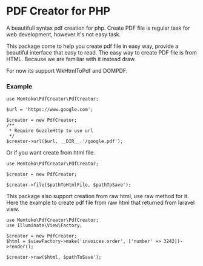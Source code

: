 PDF Creator for PHP
==================

A beautifull syntax pdf creation for php. Create PDF file is regular task for
web development, however it's not easy task.

This package come to help you create pdf file in easy way, provide a beautiful interface
that easy to read. The easy way to create PDF file is from HTML. Because we are familiar with it instead draw.

For now its support WkHtmlToPdf and DOMPDF.

### Example

````
use Memtoko\PdfCreator\PdfCreator;

$url = 'https://www.google.com';

$creator = new PdfCreator;
/**
 * Require GuzzleHttp to use url
 */
$creator->url($url, __DIR__.'/google.pdf');
````

Or if you want create from html file.

````
use Memtoko\PdfCreator\PdfCreator;

$creator = new PdfCreator;

$creator->file($pathToHtmlFile, $pathToSave');
````

This package also support creation from raw html, use raw method for it.
Here the example to create pdf file from raw html that returned from laravel view.
````
use Memtoko\PdfCreator\PdfCreator;
use Illuminate\View\Factory;

$creator = new PdfCreator;
$html = $viewFactory->make('invoices.order', ['number' => 3242])->render();

$creator->raw($html, $pathToSave');
````
